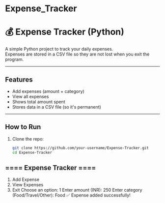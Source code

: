 # Expense_Tracker
# 💰 Expense Tracker (Python)

A simple Python project to track your daily expenses.  
Expenses are stored in a CSV file so they are not lost when you exit the program.

---

##  Features
- Add expenses (amount + category)
- View all expenses
- Shows total amount spent
- Stores data in a CSV file (so it's permanent)

---

##  How to Run

1. Clone the repo:
   ```bash
   git clone https://github.com/your-username/Expense-Tracker.git
   cd Expense-Tracker
## ==== Expense Tracker ====
1. Add Expense
2. View Expenses
3. Exit
Choose an option: 1
Enter amount (INR): 250
Enter category (Food/Travel/Other): Food
✅ Expense added successfully!
